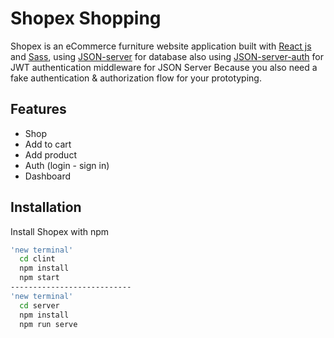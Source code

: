 
# Shopex Shopping

Shopex is an eCommerce furniture website application built with [React js](https://reactjs.org/) and
[Sass](https://sass-lang.com/), using [JSON-server](https://github.com/typicode/json-server) for 
database also using [JSON-server-auth](https://github.com/jeremyben/json-server-auth) 
for JWT authentication middleware for JSON Server Because you also need a fake 
authentication & authorization flow for your prototyping.


## Features

- Shop
- Add to cart
- Add product
- Auth (login - sign in)
- Dashboard


## Installation

Install Shopex with npm

```bash
'new terminal'
  cd clint
  npm install 
  npm start
---------------------------
'new terminal'
  cd server
  npm install
  npm run serve
```
    
